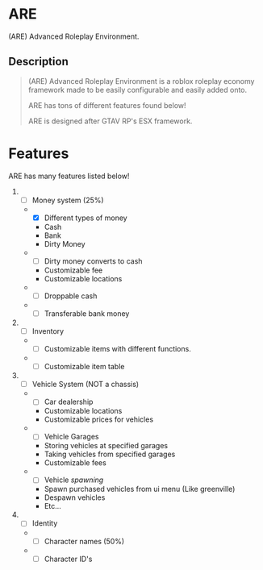 # ARE
(ARE) Advanced Roleplay Environment.

## Description

> (ARE) Advanced Roleplay Environment is a roblox roleplay economy framework made to be easily configurable and easily added onto. 
> 
> ARE has tons of different features found below! 
> 
> ARE is designed after GTAV RP's ESX framework. 

# Features
ARE has many features listed below!

1. - [ ] Money system (25%)
   * - [x] Different types of money
     * Cash
     * Bank
     * Dirty Money
   * - [ ] Dirty money converts to cash
     * Customizable fee
     * Customizable locations
   * - [ ] Droppable cash
   * - [ ] Transferable bank money

2. - [ ] Inventory
   * - [ ] Customizable items with different functions.
   * - [ ] Customizable item table

3. - [ ] Vehicle System (NOT a chassis)
   * - [ ] Car dealership
      * Customizable locations
      * Customizable prices for vehicles
   * - [ ] Vehicle Garages
      * Storing vehicles at specified garages
      * Taking vehicles from specified garages
      * Customizable fees
   * - [ ] Vehicle *spawning*
      * Spawn purchased vehicles from ui menu (Like greenville)
      * Despawn vehicles
      * Etc...

4. - [ ] Identity
   * - [ ] Character names (50%)
   * - [ ] Character ID's
